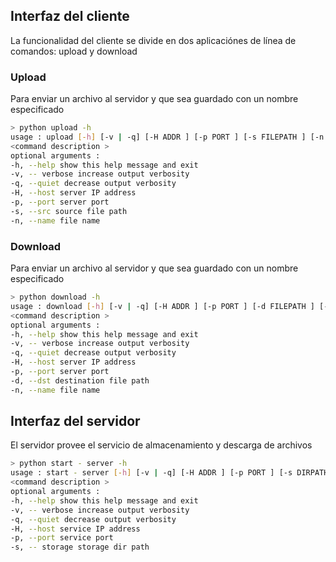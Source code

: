 

## Interfaz del cliente
La funcionalidad del cliente se divide en dos aplicaciónes de línea de comandos: upload y download

### Upload
Para enviar un archivo al servidor y que sea guardado con un nombre especificado

```bash
> python upload -h
usage : upload [-h] [-v | -q] [-H ADDR ] [-p PORT ] [-s FILEPATH ] [-n FILENAME ]
<command description >
optional arguments :
-h, --help show this help message and exit
-v, -- verbose increase output verbosity
-q, --quiet decrease output verbosity
-H, --host server IP address
-p, --port server port
-s, --src source file path
-n, --name file name
```


### Download
Para enviar un archivo al servidor y que sea guardado con un nombre especificado

```bash
> python download -h
usage : download [-h] [-v | -q] [-H ADDR ] [-p PORT ] [-d FILEPATH ] [-n FILENAME ]
<command description >
optional arguments :
-h, --help show this help message and exit
-v, -- verbose increase output verbosity
-q, --quiet decrease output verbosity
-H, --host server IP address
-p, --port server port
-d, --dst destination file path
-n, --name file name
```

## Interfaz del servidor
El servidor provee el servicio de almacenamiento y descarga de archivos

```bash
> python start - server -h
usage : start - server [-h] [-v | -q] [-H ADDR ] [-p PORT ] [-s DIRPATH ]
<command description >
optional arguments :
-h, --help show this help message and exit
-v, -- verbose increase output verbosity
-q, --quiet decrease output verbosity
-H, --host service IP address
-p, --port service port
-s, -- storage storage dir path
```